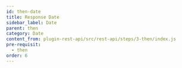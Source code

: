 ```yaml
---
id: then-date
title: Response Date
sidebar_label: Date
parent: then
category: Date
content_from: plugin-rest-api/src/rest-api/steps/3-then/index.js
pre-requisit:
  - then
order: 6
---
```



